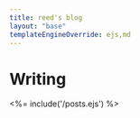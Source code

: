 ```yaml
---
title: reed's blog
layout: "base"
templateEngineOverride: ejs,md
---
```


# Writing

<%= include('/posts.ejs') %>

